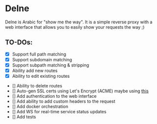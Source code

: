 # Delne

Delne is Arabic for "show me the way". It is a simple reverse proxy with a web interface that allows you to easily show your requests the way ;)

## TO-DOs:

- [x] Support full path matching
- [x] Support subdomain matching
- [x] Support subpath matching & stripping
- [x] Ability add new routes
- [x] Ability to edit existing routes
- [] Ability to delete routes
- [] Auto-gen SSL certs using Let's Encrypt (ACME) maybe using [this](https://github.com/foomo/simplecert)
- [] Add authentication to the web interface
- [] Add ability to add custom headers to the request
- [] Add docker orchestration
- [] Add WS for real-time service status updates
- [] Add tests
